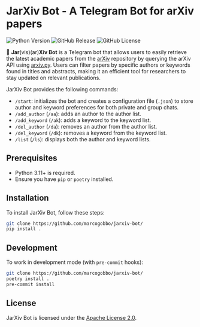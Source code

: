 # JarXiv Bot - A Telegram Bot for arXiv papers
![Python Version](https://img.shields.io/badge/python-3.11+-blue)
![GitHub Release](https://img.shields.io/github/v/release/marcogobbo/jarxiv-bot)
![GitHub License](https://img.shields.io/github/license/marcogobbo/jarxiv-bot)

🤖 **Jar**(vis)(ar)**Xiv Bot** is a Telegram bot that allows users to easily retrieve the latest academic papers from the [arXiv](https://arxiv.org/) repository by querying the arXiv API using [arxiv.py](https://github.com/lukasschwab/arxiv.py). Users can filter papers by specific authors or keywords found in titles and abstracts, making it an efficient tool for researchers to stay updated on relevant publications.

JarXiv Bot provides the following commands:

- `/start`: initializes the bot and creates a configuration file (`.json`) to store author and keyword preferences for both private and group chats.
- `/add_author` (`/aa`): adds an author to the author list.
- `/add_keyword` (`/ak`): adds a keyword to the keyword list.
- `/del_author` (`/da`): removes an author from the author list.
- `/del_keyword` (`/dk`): removes a keyword from the keyword list.
- `/list` (`/ls`): displays both the author and keyword lists.

## Prerequisites
- Python 3.11+ is required.
- Ensure you have `pip` or `poetry` installed.

## Installation
To install JarXiv Bot, follow these steps:

```bash
git clone https://github.com/marcogobbo/jarxiv-bot/
pip install .
```

## Development
To work in development mode (with `pre-commit` hooks):
```bash
git clone https://github.com/marcogobbo/jarxiv-bot/
poetry install .
pre-commit install
```

## License
JarXiv Bot is licensed under the [Apache License 2.0](https://github.com/marcogobbo/jarxiv-bot/blob/main/LICENSE).
